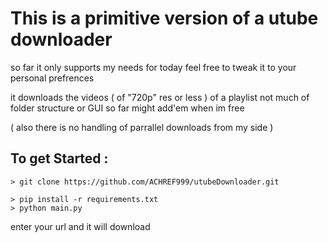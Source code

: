 # This is a primitive version of a utube downloader  
so far it only supports my needs for today
feel free to tweak it to your personal prefrences

it downloads the videos ( of "720p" res or less ) of a playlist not much of folder structure  or GUI so far 
might add'em when im free

( also there is no handling of parrallel downloads from my side )

## To get Started : 
```
> git clone https://github.com/ACHREF999/utubeDownloader.git
```
```
> pip install -r requirements.txt
> python main.py
```
enter your url and it will download
